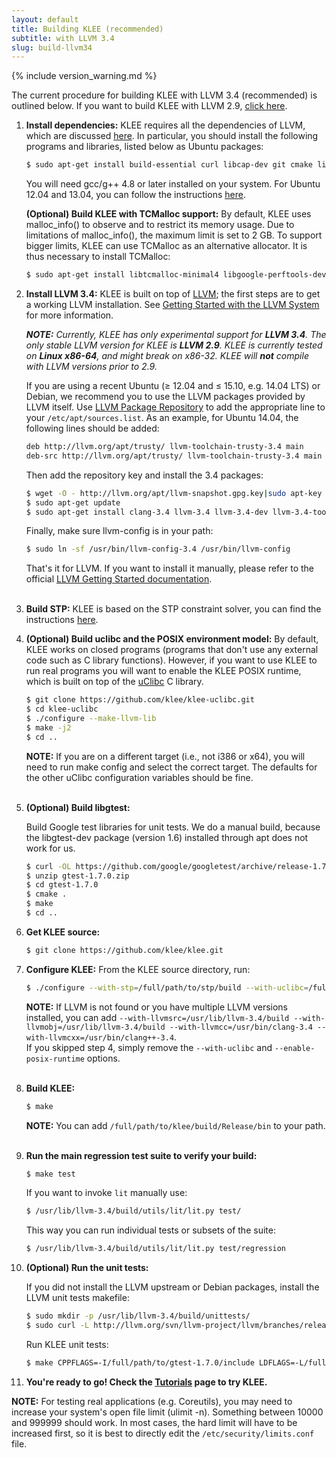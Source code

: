 ```yaml
---
layout: default
title: Building KLEE (recommended)
subtitle: with LLVM 3.4
slug: build-llvm34
---
```


{% include version_warning.md %}

The current procedure for building KLEE with LLVM 3.4 (recommended) is outlined below.
If you want to build KLEE with LLVM 2.9, [click here]({{site.baseurl}}/build-llvm29).

1. **Install dependencies:** KLEE requires all the dependencies of LLVM, which are discussed [here](http://llvm.org/docs/GettingStarted.html#requirements). In particular, you should install the following programs and libraries, listed below as Ubuntu packages:  

   ```bash
   $ sudo apt-get install build-essential curl libcap-dev git cmake libncurses5-dev python-minimal python-pip unzip
   ```

   You will need gcc/g++ 4.8 or later installed on your system. For Ubuntu 12.04 and 13.04, you can follow the instructions [here](http://ubuntuhandbook.org/index.php/2013/08/install-gcc-4-8-via-ppa-in-ubuntu-12-04-13-04/).   

   **(Optional) Build KLEE with TCMalloc support:** By default, KLEE uses malloc_info() to observe and to restrict its memory usage. Due to limitations of malloc_info(), the maximum limit is set to 2 GB. To support bigger limits, KLEE can use TCMalloc as an alternative allocator. It is thus necessary to install TCMalloc:

   ```bash
   $ sudo apt-get install libtcmalloc-minimal4 libgoogle-perftools-dev
   ```

2. **Install LLVM 3.4:** KLEE is built on top of [LLVM](http://llvm.org); the first steps are to get a working LLVM installation. See [Getting Started with the LLVM System](http://llvm.org/docs/GettingStarted.html) for more information.

   _**NOTE:** Currently, KLEE has only experimental support for **LLVM 3.4**. The only stable LLVM version for KLEE is **LLVM 2.9**. KLEE is currently tested on **Linux x86-64**, and might break on x86-32. KLEE will **not** compile with LLVM versions prior to 2.9._

   If you are using a recent Ubuntu (≥ 12.04 and ≤ 15.10, e.g. 14.04 LTS) or Debian, we recommend you to use the LLVM packages provided by LLVM itself. Use [LLVM Package Repository](http://llvm.org/apt/) to add the appropriate line to your `/etc/apt/sources.list`. As an example, for Ubuntu 14.04, the following lines should be added:  

   ```bash
   deb http://llvm.org/apt/trusty/ llvm-toolchain-trusty-3.4 main  
   deb-src http://llvm.org/apt/trusty/ llvm-toolchain-trusty-3.4 main
   ```

   Then add the repository key and install the 3.4 packages:  

   ```bash
   $ wget -O - http://llvm.org/apt/llvm-snapshot.gpg.key|sudo apt-key add -  
   $ sudo apt-get update  
   $ sudo apt-get install clang-3.4 llvm-3.4 llvm-3.4-dev llvm-3.4-tools  
   ```

   Finally, make sure llvm-config is in your path:   

   ```bash
   $ sudo ln -sf /usr/bin/llvm-config-3.4 /usr/bin/llvm-config
   ```

   That's it for LLVM. If you want to install it manually, please refer to the official [LLVM Getting Started documentation](http://www.llvm.org/docs/GettingStarted.html).<br/><br/>  

3. **Build STP:** KLEE is based on the STP constraint solver, you can find the instructions [here]({{site.baseurl}}/build-stp).

4. **(Optional) Build uclibc and the POSIX environment model:** By default, KLEE works on closed programs (programs that don't use any external code such as C library functions). However, if you want to use KLEE to run real programs you will want to enable the KLEE POSIX runtime, which is built on top of the [uClibc](http://uclibc.org) C library.  

   ```bash
   $ git clone https://github.com/klee/klee-uclibc.git  
   $ cd klee-uclibc  
   $ ./configure --make-llvm-lib  
   $ make -j2  
   $ cd .. 
   ```

   **NOTE:** If you are on a different target (i.e., not i386 or x64), you will need to run make config and select the correct target. The defaults for the other uClibc configuration variables should be fine.<br/><br/>  

5. **(Optional) Build libgtest:**

   Build Google test libraries for unit tests. We do a manual build, because the libgtest-dev package (version 1.6) installed through apt does not work for us.  

   ```bash
   $ curl -OL https://github.com/google/googletest/archive/release-1.7.0.zip  
   $ unzip gtest-1.7.0.zip  
   $ cd gtest-1.7.0  
   $ cmake .  
   $ make  
   $ cd ..
   ```

6. **Get KLEE source:**  

   ```bash
   $ git clone https://github.com/klee/klee.git
   ```

7. **Configure KLEE:** From the KLEE source directory, run:  

   ```bash
   $ ./configure --with-stp=/full/path/to/stp/build --with-uclibc=/full/path/to/klee-uclibc --enable-posix-runtime
   ```

   **NOTE:** If LLVM is not found or you have multiple LLVM versions installed, you can add `--with-llvmsrc=/usr/lib/llvm-3.4/build --with-llvmobj=/usr/lib/llvm-3.4/build --with-llvmcc=/usr/bin/clang-3.4 --with-llvmcxx=/usr/bin/clang++-3.4`.  
If you skipped step 4, simply remove the `--with-uclibc` and `--enable-posix-runtime` options.<br/><br/>  

8. **Build KLEE:**  

   ```bash
   $ make  
   ```
   <!-- make DISABLE_ASSERTIONS=0 ENABLE_OPTIMIZED=1 ENABLE_SHARED=0 -j2-->

   **NOTE:** You can add `/full/path/to/klee/build/Release/bin` to your path.<br/><br/>


9. **Run the main regression test suite to verify your build:**
   
   ```bash
   $ make test
   ```
   
   If you want to invoke `lit` manually use:
   ```bash
   $ /usr/lib/llvm-3.4/build/utils/lit/lit.py test/
   ```
   
   This way you can run individual tests or subsets of the suite:
   ```bash
   $ /usr/lib/llvm-3.4/build/utils/lit/lit.py test/regression
   ```
   
10. **(Optional) Run the unit tests:**

    If you did not install the LLVM upstream or Debian packages,
    install the LLVM unit tests makefile:
   
    ```bash
    $ sudo mkdir -p /usr/lib/llvm-3.4/build/unittests/  
    $ sudo curl -L http://llvm.org/svn/llvm-project/llvm/branches/release_34/unittests/Makefile.unittest -o /usr/lib/llvm-3.4/build/unittests/Makefile.unittest  
    ```

    Run KLEE unit tests:

    ```bash
    $ make CPPFLAGS=-I/full/path/to/gtest-1.7.0/include LDFLAGS=-L/full/path/to/gtest-1.7.0 unittests
    ```
11. **You're ready to go! Check the [Tutorials]({{site.baseurl}}/tutorials) page to try KLEE.**

<!--    **NOTE:** The flags (DISABLE_ASSERTIONS, ENABLE_OPTIMIZED, ENABLE_SHARED) have to be the same as the ones used for building KLEE. -->

**NOTE:** For testing real applications (e.g. Coreutils), you may need to increase your system's open file limit (ulimit -n). Something between 10000 and 999999 should work. In most cases, the hard limit will have to be increased first, so it is best to directly edit the `/etc/security/limits.conf` file.<br/><br/>
